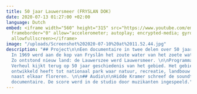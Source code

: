 ```yaml
---
title: 50 jaar Lauwersmeer (FRYSLAN DOK)
date: 2020-07-13 01:27:00 +02:00
language: Dutch
embed: <iframe width="560" height="315" src="https://www.youtube.com/embed/eGZSKkhbs_Q"
  frameborder="0" allow="accelerometer; autoplay; encrypted-media; gyroscope; picture-in-picture"
  allowfullscreen></iframe>
image: "/uploads/Screenshot%202020-07-10%20at%2011.52.44.jpg"
description: "## Project\n\nEen documentaire in twee delen over 50 jaar Lauwersmeer.
  In 1969 werd aan de kop van Fryslân het zoute water van het zoete water gescheiden.
  Zo ontstond nieuw land: de Lauwerszee werd Lauwersmeer. \n\nProgrammamaker Thom
  Verheul kijkt terug op 50 jaar geschiedenis van het gebied. Het gebied dat zich
  ontwikkeld heeft tot nationaal park waar natuur, recreatie, landbouw en visserij
  naast elkaar floreren. \n\n## Audio\n\nHidde Kramer schreef de soundtrack voor de
  documentaire. De score werd in de studio door muzikanten ingespeeld."
---
```


